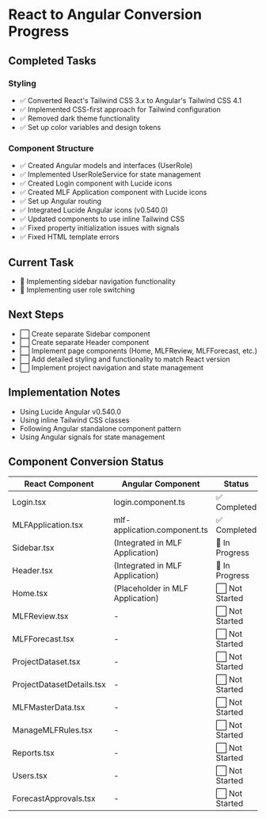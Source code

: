 # React to Angular Conversion Progress

## Completed Tasks

### Styling
- ✅ Converted React's Tailwind CSS 3.x to Angular's Tailwind CSS 4.1
- ✅ Implemented CSS-first approach for Tailwind configuration
- ✅ Removed dark theme functionality
- ✅ Set up color variables and design tokens

### Component Structure
- ✅ Created Angular models and interfaces (UserRole)
- ✅ Implemented UserRoleService for state management
- ✅ Created Login component with Lucide icons
- ✅ Created MLF Application component with Lucide icons
- ✅ Set up Angular routing
- ✅ Integrated Lucide Angular icons (v0.540.0)
- ✅ Updated components to use inline Tailwind CSS
- ✅ Fixed property initialization issues with signals
- ✅ Fixed HTML template errors

## Current Task
- 🔄 Implementing sidebar navigation functionality
- 🔄 Implementing user role switching

## Next Steps
- ⬜ Create separate Sidebar component
- ⬜ Create separate Header component
- ⬜ Implement page components (Home, MLFReview, MLFForecast, etc.)
- ⬜ Add detailed styling and functionality to match React version
- ⬜ Implement project navigation and state management

## Implementation Notes
- Using Lucide Angular v0.540.0
- Using inline Tailwind CSS classes
- Following Angular standalone component pattern
- Using Angular signals for state management

## Component Conversion Status
| React Component | Angular Component | Status |
|-----------------|-------------------|--------|
| Login.tsx | login.component.ts | ✅ Completed |
| MLFApplication.tsx | mlf-application.component.ts | ✅ Completed |
| Sidebar.tsx | (Integrated in MLF Application) | 🔄 In Progress |
| Header.tsx | (Integrated in MLF Application) | 🔄 In Progress |
| Home.tsx | (Placeholder in MLF Application) | ⬜ Not Started |
| MLFReview.tsx | - | ⬜ Not Started |
| MLFForecast.tsx | - | ⬜ Not Started |
| ProjectDataset.tsx | - | ⬜ Not Started |
| ProjectDatasetDetails.tsx | - | ⬜ Not Started |
| MLFMasterData.tsx | - | ⬜ Not Started |
| ManageMLFRules.tsx | - | ⬜ Not Started |
| Reports.tsx | - | ⬜ Not Started |
| Users.tsx | - | ⬜ Not Started |
| ForecastApprovals.tsx | - | ⬜ Not Started |
